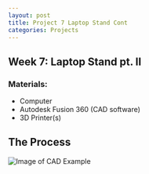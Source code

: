 ```yaml
---
layout: post
title: Project 7 Laptop Stand Cont
categories: Projects
---
```


## Week 7: Laptop Stand pt. II


### Materials:
  - Computer
  - Autodesk Fusion 360 (CAD software)
  - 3D Printer(s)

## The Process

![Image of CAD Example](/images/project5_week5/.jpg)
